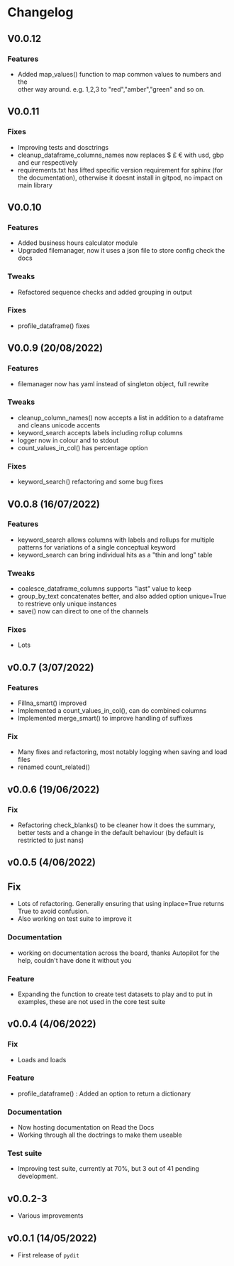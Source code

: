 # Changelog
## V0.0.12

### Features
- Added map_values() function to map common values to numbers and the  
  other way around. e.g. 1,2,3 to "red","amber","green" and so on.


## V0.0.11

### Fixes
- Improving tests and dosctrings
- cleanup_dataframe_columns_names now replaces $ £ € with usd, gbp and eur respectively
- requirements.txt has lifted specific version requirement for sphinx (for the documentation), otherwise it doesnt install in gitpod, no impact on main library

## V0.0.10

### Features
- Added business hours calculator module
- Upgraded filemanager, now it uses a json file to store config check the docs 

### Tweaks
- Refactored sequence checks and added grouping in output
### Fixes
- profile_dataframe() fixes


## V0.0.9 (20/08/2022)

### Features

- filemanager now has yaml instead of singleton object, full rewrite 

### Tweaks

- cleanup_column_names() now accepts a list in addition to a dataframe and cleans unicode accents
- keyword_search accepts labels including rollup columns
- logger now in colour and to stdout
- count_values_in_col() has percentage option

### Fixes

- keyword_search() refactoring and some bug fixes

## V0.0.8 (16/07/2022)

### Features

- keyword_search allows columns with labels and rollups for multiple patterns for variations of a single conceptual keyword
- keyword_search can bring individual hits as a "thin and long" table

### Tweaks
- coalesce_dataframe_columns supports "last" value to keep
- group_by_text concatenates better, and also added option unique=True to restrieve only unique instances
- save() now can direct to one of the channels

### Fixes
- Lots


## v0.0.7 (3/07/2022)

### Features

- Fillna_smart() improved 
- Implemented a count_values_in_col(), can do combined columns
- Implemented merge_smart() to improve handling of suffixes

### Fix

- Many fixes and refactoring, most notably logging when saving and load files
- renamed count_related()

## v0.0.6 (19/06/2022)


### Fix
- Refactoring check_blanks() to be cleaner how it does the summary, better tests and a change in the default behaviour (by default is restricted to just nans)

## v0.0.5 (4/06/2022)

## Fix

- Lots of refactoring. Generally ensuring that using inplace=True returns True to avoid confusion.
- Also working on test suite to improve it

### Documentation

- working on documentation across the board, thanks Autopilot for the help, couldn't have done it without you

### Feature

- Expanding the function to create test datasets to play and to put in examples, these are not used in the core test suite

## v0.0.4 (4/06/2022)

### Fix

- Loads and loads

### Feature

- profile_dataframe() : Added an option to return a dictionary

### Documentation

- Now hosting documentation on Read the Docs
- Working through all the doctrings to make them useable

### Test suite

- Improving test suite, currently at 70%, but 3 out of 41 pending development.

## v0.0.2-3 

- Various improvements

## v0.0.1 (14/05/2022)

- First release of `pydit`